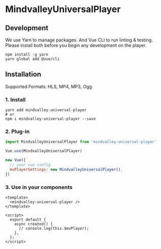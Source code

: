 # MindvalleyUniversalPlayer

## Development

We use Yarn to manage packages.
And Vue CLI to run linting & testing.
Please install both before you begin any development on the player.

```
npm install -g yarn
yarn global add @vue/cli
```

## Installation

Supported Formats: HLS, MP4, MP3, Ogg.

### 1. Install

```
yarn add mindvalley-universal-player
# or
npm i mindvalley-universal-player --save
```

### 2. Plug-in

```js
import MindvalleyUniversalPlayer from 'mindvalley-universal-player'

Vue.use(MindvalleyUniversalPlayer)

new Vue({
  // your vue config
  mvPlayerSettings: new MindvalleyUniversalPlayer(),
})
```

### 3. Use in your components

```vue
<template>
  <mindvalley-universal-player />
</template>

<script>
  export default {
    async created() {
      // console.log(this.$mvPlayer);
    },
  };
</script>
```
